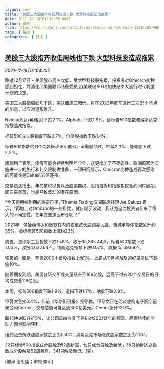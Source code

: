 ```yaml
---
layout: post
title: "美股三大股指齐收低周线也下跌 大型科技股造成拖累"
date: 2021-12-18T01:31:03.000Z
author: 路透
from: https://cn.reuters.com/article/us-stocks-market-tech-1218-idCNKBS2IX00U
tags: [ 路透 ]
categories: [ 路透 ]
---
```

<!--1639791063000-->
[美股三大股指齐收低周线也下跌 大型科技股造成拖累](https://cn.reuters.com/article/us-stocks-market-tech-1218-idCNKBS2IX00U)
------

<div>
<div><i>2021-12-18T01:04:25Z</i></div><p>路透12月17日 - 美国股市周五收低，受大型科技股拖累，投资者对Omicron变种感到担忧，并消化了美国联邦储备委员会(美联储/FED)加快结束大流行时代刺激计划的决定。</p><p>美国三大股指周线均下跌，美联储周三暗示，将在2022年底前进行三次25个基点的加息，以应对通胀急升。</p><p>Nvidia(辉达/英伟达)下跌2.1%，Alphabet下跌1.9%，给标普500指数和纳斯达克指数造成拖累。</p><p>标普500成长股指数下跌0.7%，价值股指数下跌1.4%。</p><p>标普500指数的11个主要板块全军覆没，金融股领跌，跌幅2.3%。能源股下跌2.2%。</p><p>辉瑞稍早表示，疫情可能会持续到明年全年，这更增加了不确定性。欧洲国家为实施进一步的旅行和社交限制做准备，一项研究显示，Omicron变种造成再次感染的可能性是Delta的五倍还多。</p><p>交易员还指出，年底核税抛售以及股票期权、股指期货和指数期权合约同时到期，即三巫聚首，也是导致波动的潜在原因。</p><p>“今天是期权到期的重要日子，”Themis Trading交易联席经理Joe Saluzzi表示，“再加上对Omicron的一些担忧，就出现了波动，我认为这给投资者带来了很大的不确定性，在年底要怎么布仓呢？”</p><p>2021年，包括英伟达和微软在内的权重成长股跑赢大盘，费城半导体指数急升约35%。指标标普500指数上涨约23%。</p><p>周五，道琼斯工业指数下跌1.48%，收于35,365.44点，标普500指数下跌1.03%，收报4,620.64点。纳斯达克指数下跌0.07%，收报15,169.68点。</p><p>积极的一面是，罗素2000小盘股指数上涨1%，此前从11月初触及的纪录高位下跌逾10%。</p><p>随着期权到期，美国各证交所成交量跃升至166亿股，远高于过去20个交易日的日均成交量119亿股。</p><p>本周，标普500指数下跌1.9%，道指下跌1.7%，纳指下跌2.9%。</p><p>甲骨文急挫6.4%，此前《华尔街日报》报导称，甲骨文正在洽谈收购电子医疗记录公司Cerner，交易估值可能达到300亿美元。Cerner急升12.9%。</p><p>联邦快递跃升近5%，该公司周四恢复了最初对2022财年的预测，尽管持续的劳动力困境影响获利。</p><p>纽约证交所跌涨股家数之比为1.50:1；纳斯达克市场涨跌股家数之比为1.16:1。</p><p>22只标普500指数成分股触及52周新高，七只成分股触及新低；28只纳斯达克指数成分股触及52周新高，341只触及新低。(完)</p><p>(编译 高思佳；审校 李军)</p>
</div>
